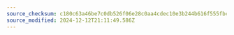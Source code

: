 ```yaml
---
source_checksum: c180c63a46be7c0db526f06e28c0aa4cdec10e3b244b616f555fbc0a517ee663
source_modified: 2024-12-12T21:11:49.586Z
---
```


